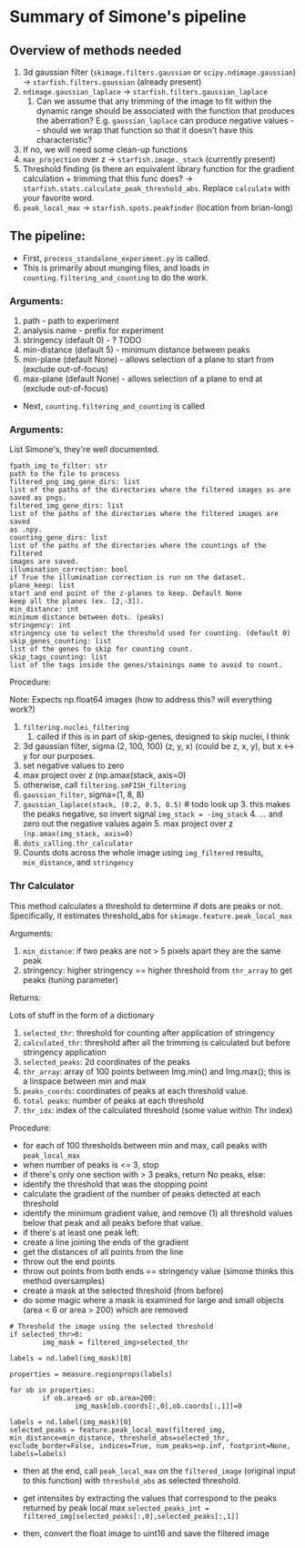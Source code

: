 # Summary of Simone's pipeline

## Overview of methods needed

1. 3d gaussian filter (`skimage.filters.gaussian` or `scipy.ndimage.gaussian`) -> `starfish.filters.gaussian` (already present)
2. `ndimage.gaussian_laplace` -> `starfish.filters.gaussian_laplace`
	1. Can we assume that any trimming of the image to fit within the dynamic range should be associated with the function that produces the aberration? E.g. `gaussian_laplace` can produce negative values -- should we wrap that function so that it doesn't have this characteristic?
  2. If no, we will need some clean-up functions
3. `max_projection` over z -> `starfish.image._stack` (currently present)
4. Threshold finding (is there an equivalent library function for the gradient calculation + trimming that this func does? -> `starfish.stats.calculate_peak_threshold_abs`. Replace `calculate` with your favorite word.
5. `peak_local_max` -> `starfish.spots.peakfinder` (location from brian-long)

## The pipeline:

- First, `process_standalone_experiment.py` is called. 
- This is primarily about munging files, and loads in `counting.filtering_and_counting` to do the work.

### Arguments:

1. path - path to experiment
2. analysis name - prefix for experiment
3. stringency (default 0) - ? TODO
4. min-distance (default 5) - minimum distance between peaks
5. min-plane (default None) - allows selection of a plane to start from (exclude out-of-focus)
6. max-plane (default None) - allows selection of a plane to end at (exclude out-of-focus)

- Next, `counting.filtering_and_counting` is called

### Arguments:

List Simone's, they're well documented. 

```
fpath_img_to_filter: str
path to the file to process
filtered_png_img_gene_dirs: list
list of the paths of the directories where the filtered images as are
saved as pngs.
filtered_img_gene_dirs: list
list of the paths of the directories where the filtered images are saved
as .npy.
counting_gene_dirs: list
list of the paths of the directories where the countings of the filtered
images are saved.
illumination_correction: bool
if True the illumination correction is run on the dataset.
plane_keep: list
start and end point of the z-planes to keep. Default None
keep all the planes (ex. [2,-3]).
min_distance: int
minimum distance between dots. (peaks)
stringency: int
stringency use to select the threshold used for counting. (default 0)
skip_genes_counting: list
list of the genes to skip for counting count.
skip_tags_counting: list
list of the tags inside the genes/stainings name to avoid to count.
```

Procedure: 

Note: Expects np.float64 images (how to address this? will everything work?)

1. `filtering.nuclei_filtering`
	1. called if this is in part of skip-genes, designed to skip nuclei, I think
  2. 3d gaussian filter, sigma (2, 100, 100) (z, y, x) (could be z, x, y), but x <-> y for our purposes.
  3. set negative values to zero
  4. max project over z (np.amax(stack, axis=0)
2. otherwise, call `filtering.smFISH_filtering`
  1. `gaussian_filter`, sigma=(1, 8, 8)
  2. `gaussian_laplace(stack, (0.2, 0.5, 0.5)`  # todo look up
    3. this makes the peaks negative, so invert signal `img_stack = -img_stack`
    4. ... and zero out the negative values again
    5. max project over z `(np.amax(img_stack, axis=0)`
3. `dots_calling.thr_calculator`
  1. Counts dots across the whole image using `img_filtered` results, `min_distance`, and `stringency`

### Thr Calculator

This method calculates a threshold to determine if dots are peaks or not. Specifically, it estimates
threshold_abs for `skimage.feature.peak_local_max`

Arguments:
1. `min_distance`: if two peaks are not > 5 pixels apart they are the same peak
2. stringency: higher stringency == higher threshold from `thr_array` to get peaks (tuning parameter)

Returns:

Lots of stuff in the form of a dictionary
1. `selected_thr`: threshold for counting after application of stringency
2. `calculated_thr`: threshold after all the trimming is calculated but before stringency application
3. `selected_peaks`: 2d coordinates of the peaks
4. `thr_array`: array of 100 points between Img.min() and Img.max(); this is a linspace between min and max
5. `peaks_coords`: coordinates of peaks at each threshold value.
6. `total peaks`: number of peaks at each threshold
7. `thr_idx`: index of the calculated threshold (some value within Thr index)

Procedure:
- for each of 100 thresholds between min and max, call peaks with `peak_local_max`
- when number of peaks is <= 3, stop
- if there's only one section with > 3 peaks, return No peaks, else:
- identify the threshold that was the stopping point
- calculate the gradient of the number of peaks detected at each threshold
- identify the minimum gradient value, and remove (1) all threshold values below that peak and all peaks before that value.
- if there's at least one peak left:
- create a line joining the ends of the gradient
- get the distances of all points from the line
- throw out the end points
- throw out points from both ends == stringency value (simone thinks this method oversamples)
- create a mask at the selected threshold (from before)
- do some magic where a mask is examined for large and small objects (area < 6 or area > 200) which are removed

```
# Threshold the image using the selected threshold
if selected_thr>0:
		img_mask = filtered_img>selected_thr

labels = nd.label(img_mask)[0]

properties = measure.regionprops(labels)

for ob in properties:
		if ob.area<6 or ob.area>200:
				img_mask[ob.coords[:,0],ob.coords[:,1]]=0

labels = nd.label(img_mask)[0]
selected_peaks = feature.peak_local_max(filtered_img, min_distance=min_distance, threshold_abs=selected_thr, exclude_border=False, indices=True, num_peaks=np.inf, footprint=None, labels=labels)
```

- then at the end, call `peak_local_max` on the `filtered_image` (original input to this function) with `threshold_abs` as selected threshold.
- get intensites by extracting the values that correspond to the peaks returned by peak local max
`selected_peaks_int = filtered_img[selected_peaks[:,0],selected_peaks[:,1]]`

- then, convert the float image to uint16 and save the filtered image
